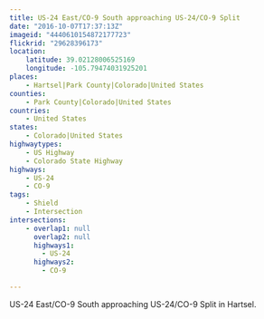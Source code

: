 ```yaml
---
title: US-24 East/CO-9 South approaching US-24/CO-9 Split
date: "2016-10-07T17:37:13Z"
imageid: "4440610154872177723"
flickrid: "29628396173"
location:
    latitude: 39.02128006525169
    longitude: -105.79474031925201
places:
    - Hartsel|Park County|Colorado|United States
counties:
    - Park County|Colorado|United States
countries:
    - United States
states:
    - Colorado|United States
highwaytypes:
    - US Highway
    - Colorado State Highway
highways:
    - US-24
    - CO-9
tags:
    - Shield
    - Intersection
intersections:
    - overlap1: null
      overlap2: null
      highways1:
        - US-24
      highways2:
        - CO-9

---
```

US-24 East/CO-9 South approaching US-24/CO-9 Split in Hartsel.